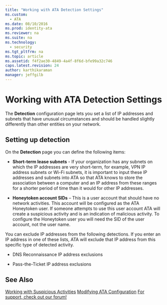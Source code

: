 ```yaml
---
title: "Working with ATA Detection Settings"
ms.custom: 
  - ATA
ms.date: 08/10/2016
ms.prod: identity-ata
ms.reviewer: na
ms.suite: na
ms.technology: 
  - security
ms.tgt_pltfrm: na
ms.topic: article
ms.assetid: f4f2ae30-4849-4a4f-8f6d-bfe99a32c746
caps.latest.revision: 24
author: karthikaraman
manager: jeffgilb
---
```

# Working with ATA Detection Settings
The **Detection** configuration page lets you set a list of IP addresses and subnets that have unusual circumstances and should be handled slightly differently than other entities on your network.

## Setting up detection
On the **Detection** page you can define the following items:

-   **Short-term lease subnets** - If your organization has any subnets on which the IP addresses are very short-term, for example, VPN IP address subnets or Wi-Fi subnets, it is important to input these IP addresses and subnets into ATA so that ATA knows to store the association between a computer and an IP address from these ranges for a shorter period of time than it would for other IP addresses.

-   **Honeytoken account SIDs** – This is a user account that should have no network activities. This account will be configured as the ATA Honeytoken user. If someone attempts to use this user account ATA will create a suspicious activity and is an indication of malicious activity. To configure the Honeytoken user you will need the SID of the user account, not the user name.

You can exclude IP addresses from the following detections. If you enter an IP address in one of these lists, ATA will exclude that IP address from this specific type of detected activity.

-   DNS Reconnaissance IP address exclusions

-   Pass-the-Ticket IP address exclusions

## See Also
[Working with Suspicious Activities](../../ems/ATA_Content/Working-with-Suspicious-Activities.md)
 [Modifying ATA Configuration](../../ems/ATA_Content/Modifying-ATA-Configuration.md)
 [For support, check out our forum!](https://social.technet.microsoft.com/Forums/security/en-US/home?forum=mata)

